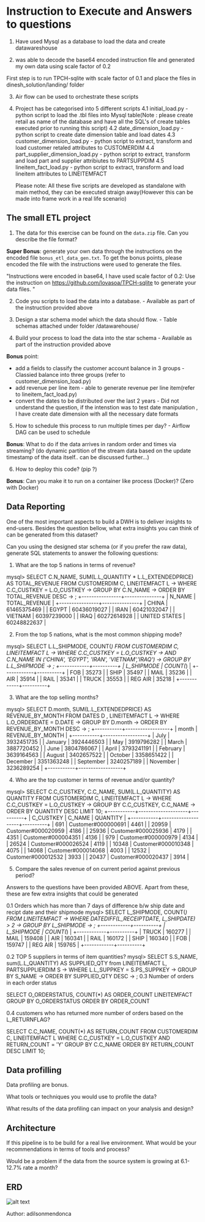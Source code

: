 # Instruction to Execute and Answers to questions

1. Have used Mysql as a database to load the data and create datawareshouse

2. was able to decode the base64 encoded instruction file and generated my own data using scale factor of 0.2

First step is to run TPCH-sqlite with scale factor of 0.1 and place the files in dinesh_solution/landing/ folder

3. Air flow can be used to orchestrate these scripts

4. Project has be categorised into 5 different scripts
   4.1 initial_load.py - python script to load the .tbl files into Mysql table(Note : please create retail as name of the database and have all the SQL's of create tables executed prior to running this script)
   4.2 date_dimension_load.py - python script to create date dimension table and load dates
   4.3 customer_dimension_load.py - python script to extract, transform and load customer retaled attributes to CUSTOMERDIM
   4.4 part_supplier_dimension_load.py - python script to extract, transform and load part and supplier attribiutes to PARTSUPPDIM
   4.5 lineitem_fact_load.py - python script to extract, transform and load lineitem attributes to LINEITEMFACT

   Please note: All these five scripts are developed as standalone with main method, they can be executed straign away(However this can be made into frame work in a real life scenario)

The small ETL project
--------- 

1. The data for this exercise can be found on the `data.zip` file. Can you describe the file format?

**Super Bonus**: generate your own data through the instructions on the encoded file `bonus_etl_data_gen.txt`.
To get the bonus points, please encoded the file with the instructions were used to generate the files.

"Instructions were encoded in base64, I have used scale factor of 0.2: Use the instruction on https://github.com/lovasoa/TPCH-sqlite to generate your data files.  "

2. Code you scripts to load the data into a database. - Available as part of the instruction provided above

3. Design a star schema model which the data should flow. - Table schemas attached under folder /datawarehouse/

4. Build your process to load the data into the star schema  - Available as part of the instruction provided above


**Bonus** point: 
- add a fields to classify the customer account balance in 3 groups - Classied balance into three groups (refer to customer_dimension_load.py)
- add revenue per line item - able to generate revenue per line item(refer to lineitem_fact_load.py)
- convert the dates to be distributed over the last 2 years - Did not understand the question, if the intenstion was to test date manipulation , I have create date dimension with all the necessary date formats

5. How to schedule this process to run multiple times per day? - Airflow DAG can be used to schedule
 
**Bonus**: What to do if the data arrives in random order and times via streaming? (do dynamic partition of the stream data based on the update timestamp of the data itself.. can be discussed further...)

6. How to deploy this code? (pip ?)

**Bonus**: Can you make it to run on a container like process (Docker)? (Zero with Docker)

Data Reporting
-------
One of the most important aspects to build a DWH is to deliver insights to end-users. Besides the question bellow, what extra insights you can think of can be generated from this dataset?

Can you using the designed star schema (or if you prefer the raw data), generate SQL statements to answer the following questions:




1. What are the top 5 nations in terms of revenue?

mysql> SELECT C.N_NAME, SUM(L.L_QUANTITY * L.L_EXTENDEDPRICE) AS TOTAL_REVENUE FROM CUSTOMERDIM C, LINEITEMFACT L
    -> WHERE C.C_CUSTKEY = L.O_CUSTKEY
    -> GROUP BY C.N_NAME 
    -> ORDER BY TOTAL_REVENUE DESC
    -> ;
+----------------+---------------+
| N_NAME         | TOTAL_REVENUE |
+----------------+---------------+
| CHINA          |   61465375469 |
| EGYPT          |   60436019027 |
| IRAN           |   60421032047 |
| VIETNAM        |   60397239000 |
| IRAQ           |   60272614928 |
| UNITED STATES  |   60248822637 |


2. From the top 5 nations, what is the most common shipping mode?

mysql> SELECT  L.L_SHIPMODE, COUNT(*) FROM CUSTOMERDIM C, LINEITEMFACT L
    -> WHERE C.C_CUSTKEY = L.O_CUSTKEY
    -> AND C.N_NAME IN ('CHINA', 'EGYPT', 'IRAN', 'VIETNAM','IRAQ')
    -> GROUP BY L.L_SHIPMODE
    -> ;
+------------+----------+
| L_SHIPMODE | COUNT(*) |
+------------+----------+
| FOB        |    35273 |
| SHIP       |    35497 |
| MAIL       |    35236 |
| AIR        |    35914 |
| RAIL       |    35341 |
| TRUCK      |    35553 |
| REG AIR    |    35218 |
+------------+----------+


3. What are the top selling months?

mysql> SELECT D.month, SUM(L.L_EXTENDEDPRICE) AS REVENUE_BY_MONTH FROM DATES D , LINEITEMFACT L
    -> WHERE  L.O_ORDERDATE = D.DATE
    -> GROUP BY D.month
    -> ORDER BY REVENUE_BY_MONTH DESC
    -> ;
+-----------+------------------+
| month     | REVENUE_BY_MONTH |
+-----------+------------------+
| July      |       3932451735 |
| January   |       3924446503 |
| May       |       3919796282 |
| March     |       3887720452 |
| June      |       3804786067 |
| April     |       3793241191 |
| February  |       3639164563 |
| August    |       3402657522 |
| October   |       3358651422 |
| December  |       3351363248 |
| September |       3240257189 |
| November  |       3236289254 |
+-----------+------------------+

4. Who are the top customer in terms of revenue and/or quantity?

mysql> SELECT C.C_CUSTKEY, C.C_NAME, SUM(L.L_QUANTITY) AS QUANTITY FROM CUSTOMERDIM C, LINEITEMFACT L
    -> WHERE C.C_CUSTKEY = L.O_CUSTKEY
    -> GROUP BY C.C_CUSTKEY, C.C_NAME
    -> ORDER BY QUANTITY DESC LIMIT 10;
+-----------+--------------------+----------+
| C_CUSTKEY | C_NAME             | QUANTITY |
+-----------+--------------------+----------+
|       691 | Customer#000000691 |     4461 |
|     20959 | Customer#000020959 |     4186 |
|     25936 | Customer#000025936 |     4179 |
|      4351 | Customer#000004351 |     4136 |
|       979 | Customer#000000979 |     4134 |
|     26524 | Customer#000026524 |     4119 |
|     10348 | Customer#000010348 |     4075 |
|     14068 | Customer#000014068 |     4003 |
|     12532 | Customer#000012532 |     3933 |
|     20437 | Customer#000020437 |     3914 |

5. Compare the sales revenue of on current period against previous period?

Answers to the questions have been provided ABOVE. Apart from these, these are few extra insights that could be generated

0.1 Orders which has more than 7 days of difference b/w ship date and recipt date and their shipmode
mysql> SELECT L_SHIPMODE, COUNT(*) FROM LINEITEMFACT
    -> WHERE DATEDIFF(L_RECEIPTDATE, L_SHIPDATE) > 2
    -> GROUP BY L_SHIPMODE
    -> ;
+------------+----------+
| L_SHIPMODE | COUNT(*) |
+------------+----------+
| TRUCK      |   160277 |
| MAIL       |   159408 |
| AIR        |   160341 |
| RAIL       |   160172 |
| SHIP       |   160340 |
| FOB        |   159747 |
| REG AIR    |   159765 |
+------------+----------+

0.2 TOP 5 suppliers in terms of item quantities?
mysql> SELECT S.S_NAME, sum(L.L_QUANTITY) AS SUPPLIED_QTY from LINEITEMFACT L, PARTSUPPLIERDIM S
    -> WHERE L.L_SUPPKEY = S.PS_SUPPKEY
    -> GROUP BY S_NAME
    -> ORDER BY SUPPLIED_QTY DESC
    -> ;
0.3 Number of orders in each order status

  SELECT O_ORDERSTATUS, COUNT(*) AS ORDER_COUNT LINEITEMFACT 
  GROUP BY O_ORDERSTATUS
  ORDER BY ORDER_COUNT

0.4 customers who has returned more number of orders based on the L_RETURNFLAG?

  SELECT  C.C_NAME, COUNT(*) AS RETURN_COUNT FROM CUSTOMERDIM C, LINEITEMFACT L
  WHERE C.C_CUSTKEY = L.O_CUSTKEY
  AND RETURN_COUNT = 'Y'
  GROUP BY  C.C_NAME
  ORDER BY RETURN_COUNT DESC LIMIT 10;



Data profilling
----   
Data profiling are bonus.

What tools or techniques you would use to profile the data?
 
What results of the data profiling can impact on your analysis and design?   



Architecture
-----
If this pipeline is to be build for a real live environment.
What would be your recommendations in terms of tools and process?

Would be a problem if the data from the source system is growing at 6.1-12.7% rate a month?



ERD
--
![alt text](erd.png "ERD")

Author: adilsonmendonca
